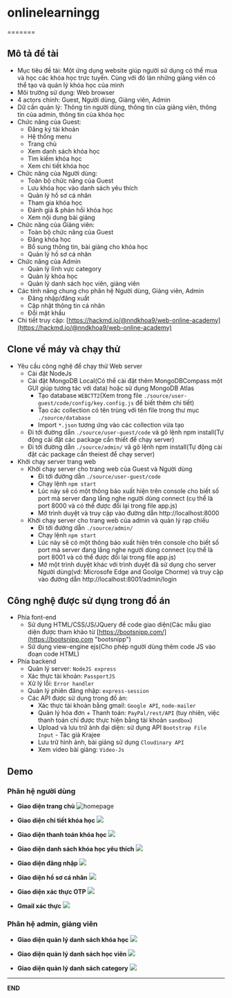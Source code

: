 # onlinelearningg

=======

## Mô tả đề tài

- Mục tiêu đề tài: Một ứng dụng website giúp người sử dụng có thể mua và học các khóa học trực tuyến. Cùng với đó làn những giảng viên có thể tạo và quản lý khóa học của mình
- Môi trường sử dụng: Web browser
- 4 actors chính: Guest, Người dùng, Giảng viên, Admin
- Dữ cần quản lý: Thông tin người dùng, thông tin của giảng viên, thông tin của admin, thông tin của khóa học
- Chức năng của Guest:
  - Đăng ký tài khoản
  - Hệ thống menu
  - Trang chủ
  - Xem danh sách khóa học
  - Tìm kiếm khóa học
  - Xem chi tiết khóa học
- Chức năng của Người dùng:
  - Toàn bộ chức năng của Guest
  - Lưu khóa học vào danh sách yêu thích
  - Quản lý hồ sơ cá nhân
  - Tham gia khóa học
  - Đánh giá & phản hồi khóa học
  - Xem nội dung bài giảng
- Chức năng của Giảng viên:
  - Toàn bộ chức năng của Guest
  - Đăng khóa học
  - Bổ sung thông tin, bài giảng cho khóa học
  - Quản lý hồ sơ cá nhân
- Chức năng của Admin
  - Quản lý lĩnh vực category
  - Quản lý khóa học
  - Quản lý danh sách học viên, giảng viên
- Các tính năng chung cho phân hệ Người dùng, Giảng viên, Admin
  - Đăng nhập/đăng xuất
  - Cập nhật thông tin cá nhân
  - Đổi mật khẩu
- Chi tiết truy cập: [https://hackmd.io/@nndkhoa9/web-online-academy](https://hackmd.io/@nndkhoa9/web-online-academy)

## Clone về máy và chạy thử

- Yêu cầu công nghệ để chạy thử Web server
  - Cài đặt NodeJs
  - Cài đặt MongoDB Local(Có thể cài đặt thêm MongoDBCompass một GUI giúp tương tác với data) hoặc sử dụng MongoDB Atlas
    - Tạo database `WEBCTT2`(Xem trong file `./source/user-guest/code/config/key.config.js` để biết thêm chi tiết)
    - Tạo các collection có tên trùng với tên file trong thư mục `./source/database`
    - Import `*.json` tương ứng vào các collection vừa tạo
  - Đi tới đường dẫn `./source/user-guest/code` và gõ lệnh npm install(Tự động cài đặt các package cần thiết để chạy server)
  - Đi tới đường dẫn `./source/admin/` vã gõ lệnh npm install(Tự động cài đặt các package cần theiest để chạy server)
- Khởi chạy server trang web
  - Khởi chạy server cho trang web của Guest và Người dùng
    - Đi tới đường dẫn `./source/user-guest/code`
    - Chạy lệnh `npm start`
    - Lúc này sẽ có một thông báo xuất hiện trên console cho biết số port mà server đang lắng nghe người dùng connect (cụ thể là port 8000 và có thể được đổi lại trong file app.js)
    - Mở trình duyệt và truy cập vào đường dẫn http://localhost:8000
  - Khởi chạy server cho trang web của admin và quản lý rạp chiếu
    - Đi tới đường dẫn `./source/admin/`
    - Chạy lệnh `npm start`
    - Lúc này sẽ có một thông báo xuất hiện trên console cho biết số port mà server đang lắng nghe người dùng connect (cụ thể là port 8001 và có thể được đổi lại trong file app.js)
    - Mở một trình duyệt khác với trình duyệt đã sử dụng cho server Người dùng(vd: Microsofe Edge and Goolge Chorme) và truy cập vào đường dẫn http://localhost:8001/admin/login

## Công nghệ được sử dụng trong đồ án

- Phía font-end
  - Sử dụng HTML/CSS/JS/JQuery để code giao diện(Các mẫu giao diện được tham khảo từ [https://bootsnipp.com/](https://bootsnipp.com "bootsnipp")
  - Sử dụng view-engine ejs(Cho phép người dùng thêm code JS vào đoạn code HTML)
- Phía backend
  - Quản lý server: `NodeJS express`
  - Xác thực tài khoản: `PassportJS`
  - Xử lý lỗi: `Error handler`
  - Quản lý phiên đăng nhập: `express-session`
  - Các API được sử dụng trong đồ án:
    - Xác thực tài khoản bằng gmail: `Google API`, `node-mailer`
    - Quản lý hóa đơn + Thanh toán: `PayPal/rest/API` (tuy nhiên, việc thanh toán chỉ được thực hiện bằng tài khoản `sandbox`)
    - Upload và lưu trữ ảnh đại diện: sử dụng API `Bootstrap File Input` - Tác giả Krajee
    - Lưu trữ hình ảnh, bài giảng sử dụng `Cloudinary API`
    - Xem video bài giảng: `Video-Js`

## **Demo**

### Phân hệ người dùng

- **Giao diện trang chủ**
  ![](https://res.cloudinary.com/teamwebctt2/image/upload/v1613295430/webctt2/readme/home_page_aymjlz.png "homepage")

- **Giao diện chi tiết khóa học**
  ![](https://res.cloudinary.com/teamwebctt2/image/upload/v1613295430/webctt2/readme/detail_rph8vz.png)

- **Giao diện thanh toán khóa học**
  ![](https://res.cloudinary.com/teamwebctt2/image/upload/v1613295429/webctt2/readme/hoadon_wl9pzr.png)

- **Giao diện danh sách khóa học yêu thích**
  ![](https://res.cloudinary.com/teamwebctt2/image/upload/v1613295431/webctt2/readme/wish-list_yllfvr.png)

- **Giao diện đăng nhập**
  ![](https://res.cloudinary.com/teamwebctt2/image/upload/v1613295429/webctt2/readme/login_m8gru8.png)

- **Giao diện hồ sơ cá nhân**
  ![](https://res.cloudinary.com/teamwebctt2/image/upload/v1613295429/webctt2/readme/hoso_bk5i5o.png)

- **Giao diện xác thực OTP**
  ![](https://res.cloudinary.com/teamwebctt2/image/upload/v1613295429/webctt2/readme/otp_kwsk9z.png)

- **Gmail xác thực**
  ![](https://res.cloudinary.com/teamwebctt2/image/upload/v1613295429/webctt2/readme/gmail_rltetu.png)

### Phân hệ admin, giảng viên

- **Giao diện quản lý danh sách khóa học**
  ![](https://res.cloudinary.com/teamwebctt2/image/upload/v1613295430/webctt2/readme/qldanhsachkhoahoc_sl2waj.png)

- **Giao diện quản lý danh sách học viên**
  ![](https://res.cloudinary.com/teamwebctt2/image/upload/v1613295430/webctt2/readme/qldanhsachhocvien_kxjije.png)

- **Giao diện quản lý danh sách category**
  ![](https://res.cloudinary.com/teamwebctt2/image/upload/v1613295430/webctt2/readme/qldanhsachcategory_siv9dh.png)

---

**END**
